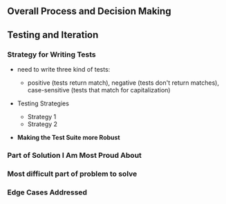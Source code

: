 ## Overall Process and Decision Making


## Testing and Iteration
### Strategy for Writing Tests
- need to write three kind of tests:
    * positive (tests return match), negative (tests don't return matches), case-sensitive (tests that match for capitalization)

- Testing Strategies
    * Strategy 1
    * Strategy 2

- __Making the Test Suite more Robust__

### Part of Solution I Am Most Proud About

### Most difficult part of problem to solve

### Edge Cases Addressed
